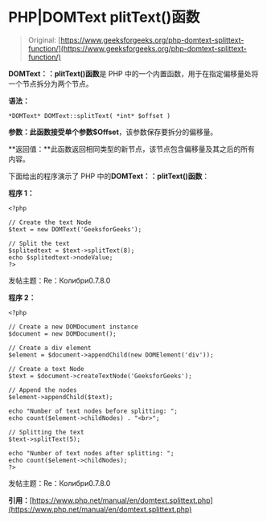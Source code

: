 # PHP|DOMText plitText()函数

> Original: [https://www.geeksforgeeks.org/php-domtext-splittext-function/](https://www.geeksforgeeks.org/php-domtext-splittext-function/)

**DOMText：：plitText()函数**是 PHP 中的一个内置函数，用于在指定偏移量处将一个节点拆分为两个节点。

**语法：**

```
*DOMText* DOMText::splitText( *int* $offset )
```

**参数：**此函数接受单个参数**$Offset**，该参数保存要拆分的偏移量。

**返回值：**此函数返回相同类型的新节点，该节点包含偏移量及其之后的所有内容。

下面给出的程序演示了 PHP 中的**DOMText：：plitText()函数**：

**程序 1：**

```
<?php

// Create the text Node
$text = new DOMText('GeeksforGeeks');

// Split the text
$splitedtext = $text->splitText(8);
echo $splitedtext->nodeValue;
?>
```

发帖主题：Re：Колибри0.7.8.0

**程序 2：**

```
<?php

// Create a new DOMDocument instance
$document = new DOMDocument();

// Create a div element
$element = $document->appendChild(new DOMElement('div'));

// Create a text Node
$text = $document->createTextNode('GeeksforGeeks');

// Append the nodes
$element->appendChild($text);

echo "Number of text nodes before splitting: ";
echo count($element->childNodes) . "<br>";

// Splitting the text
$text->splitText(5);

echo "Number of text nodes after splitting: ";
echo count($element->childNodes);
?>
```

发帖主题：Re：Колибри0.7.8.0

**引用：**[https://www.php.net/manual/en/domtext.splittext.php](https://www.php.net/manual/en/domtext.splittext.php)